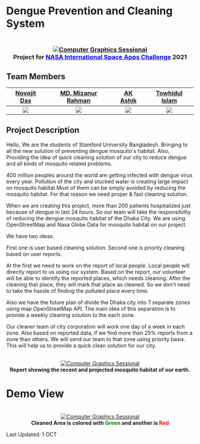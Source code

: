 # Dengue Prevention and Cleaning System

<h3 align="center">
  <br>
  <a href=""><img src="https://i.imgur.com/2ZTrFnQ.png" alt="Computer Graphics Sessional"></a>
  <br>
Project for <a href="https://www.spaceappschallenge.org/"><span style="color:blue;">NASA International Space Apps Challenge</span></a> 2021
  <br>
</h3>

## Team Members 

| [Novojit Das](https://github.com/novojitdas) | [MD. Mizanur Rahman](https://github.com/sohanr) | [AK Ashik](https://github.com/ashk11534) | [Towhidul Islam](https://github.com/tiarman) |
| :-: | :-: | :-: |:-:|
|[![](https://github.com/novojitdas.png?size=50)](https://github.com/novojitdas) | [![](https://github.com/sohanr.png?size=50)](https://github.com/sohanr)  | [![](https://github.com/ashk11534.png?size=50)](https://github.com/ashk11534)  | [![](https://github.com/tiarman.png?size=50)](https://github.com/tiarman) |

## Project Description 
Hello, We are the students of Stamford University Bangladesh. Bringing to all the new solution of preventing dengue mosquito's habitat. Also, Providing the idea of quick cleaning solution of our city to reduce dengue and all kinds of mosquito related problems.

400 million peoples around the world are getting infected with dengue virus every year. Pollution of the city and stucked water is creating large impact on mosquito habitat.Most of them can be simply avoided by reducing the mosquito habitat. For that reason we need proper & fast cleaning solution.

When we are creating this project, more than 200 patients hospitalized just because of dengue in last 24 hours. So our team will take the responsibility of reducing the dengue mosquito habitat of the Dhaka City. We are using OpenStreetMap and Nasa Globe Data for mosquito habitat on our project.

We have two ideas.

First one is user based cleaning solution. Second one is priority  cleaning based on user reports.

At the first we need to work on the report of local people. Local people will directly report to us using our system. Based on the report, our volunteer will be able to identify the reported places, which needs cleaning. After the cleaning that place, they will mark that place as cleaned. So we don't need to take the hassle of finding the polluted place every time.  

Also we have the future plan of divide the Dhaka city into 7 separate zones using map OpenStreetMap API. The main idea of this separation is to provide a weekly cleaning solution to the each zone.

Our cleaner team of city corporation will work one day of a week in each zone. Also based on reported data, if we find more than 25% reports from a zone than others. We will send our team to that zone using priority basis. This will help us to provide a quick clean solution for our city.

<p align="center">
  <br>
  <a href=""><img src="https://i.imgur.com/QzmkaNh.gif" alt="Computer Graphics Sessional"></a>
  <br>
  <strong>Report showing the recent and projected mosquito habitat of our earth.</strong>
  <br>
</p>

# Demo View

<p align="center">
  <br>
  <a href=""><img src="https://i.imgur.com/sj6WGiI.png" alt="Computer Graphics Sessional"></a>
  <br>
  <strong>Cleaned Area is colored with <span style="color:green;">Green</span> and another is <span style="color:red;">Red</span> </strong>
  <br>
</p>

Last Updated: 1 OCT 

